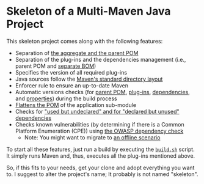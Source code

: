 # Skeleton of a Multi-Maven Java Project

This skeleton project comes along with the following features:

- Separation of [the aggregate and the parent POM](https://maven.apache.org/guides/introduction/introduction-to-the-pom.html#Project_Inheritance_vs_Project_Aggregation)
- Separation of the plug-ins and the dependencies management (i.e., parent POM and [separate BOM](https://maven.apache.org/guides/introduction/introduction-to-dependency-mechanism.html#Importing_Dependencies))
- Specifies the version of all required plug-ins
- Java sources follow the [Maven's standard directory layout](https://maven.apache.org/guides/introduction/introduction-to-the-standard-directory-layout.html)
- Enforcer rule to ensure an up-to-date Maven
- Automatic versions checks (for [parent POM](https://www.mojohaus.org/versions-maven-plugin/display-parent-updates-mojo.html), [plug-ins](https://www.mojohaus.org/versions-maven-plugin/display-plugin-updates-mojo.html), [dependencies](https://www.mojohaus.org/versions-maven-plugin/display-dependency-updates-mojo.html), and [properties](https://www.mojohaus.org/versions-maven-plugin/display-property-updates-mojo.html)) during the build process
- [Flattens the POM](https://www.mojohaus.org/flatten-maven-plugin/) of the application sub-module
- Checks for ["used but undeclared" and for "declared but unused" dependencies](https://maven.apache.org/plugins/maven-dependency-plugin/analyze-only-mojo.html)
- Checks known vulnerabilities (by determining if there is a Common Platform Enumeration (CPE)) using [the OWASP dependency check](https://jeremylong.github.io/DependencyCheck/)
    - Note: You might want to migrate to [an offline scenario](https://www.adesso.de/de/technisches/githubblog/sicherheitsluecken-mit-dem-owasp-dependency-check-erkennen-2.jsp)  

To start all these features, just run a build by executing the [`build.sh`](build.sh) script. It simply runs Maven and, thus, executes all the plug-ins mentioned above.

So, if this fits to your needs, get your clone and adopt everything you want to.
I suggest to alter the project's name; It probably is not named "skeleton".
